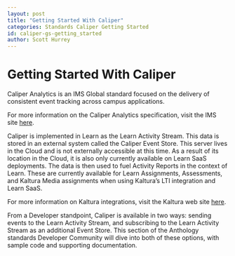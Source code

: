 ```yaml
---
layout: post
title: "Getting Started With Caliper"
categories: Standards Caliper Getting Started
id: caliper-gs-getting_started
author: Scott Hurrey
---
```


# Getting Started With Caliper

Caliper Analytics is an IMS Global standard focused on the delivery of
consistent event tracking across campus applications.

For more information on
the Caliper Analytics specification, visit the IMS site [here](https://www.imsglobal.org/caliper).

Caliper is implemented in Learn as the Learn Activity Stream. This
data is stored in an external system called the Caliper Event Store. This
server lives in the Cloud and is not externally accessible at this
time. As a result of its location in the Cloud, it is also only currently
available on Learn SaaS deployments. The data is then used to fuel
Activity Reports in the context of Learn. These are currently
available for Learn Assignments, Assessments, and Kaltura Media
assignments when using Kaltura’s LTI integration and Learn SaaS.

For more information on Kaltura integrations, visit the Kaltura web site [here](https://corp.kaltura.com/Video-Solutions/Teaching-and-Learning).

From a Developer standpoint, Caliper is available in two ways: sending events
to the Learn Activity Stream, and subscribing to the 
Learn Activity Stream as an additional Event Store. This section of the
Anthology standards Developer Community will dive into both of these options,
with sample code and supporting documentation.
